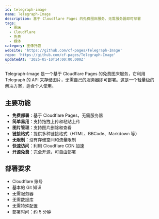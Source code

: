 ```yaml
---
id: telegraph-image
name: Telegraph-Image
description: 基于 Cloudflare Pages 的免费图床服务，无需服务器即可部署
tags:
  - 图床
  - Cloudflare
  - 免费
  - 媒体
category: 图像托管
website: 'https://github.com/cf-pages/Telegraph-Image'
repo: 'https://github.com/cf-pages/Telegraph-Image'
updatedAt: '2025-05-10T14:00:00.000Z'
---
```


Telegraph-Image 是一个基于 Cloudflare Pages 的免费图床服务，它利用 Telegraph 的 API 来存储图片，无需自己的服务器即可部署。这是一个轻量级的解决方案，适合个人使用。

## 主要功能

- **免费部署**：基于 Cloudflare Pages，无需服务器
- **简单易用**：支持拖拽上传和粘贴上传
- **图片管理**：支持图片删除和查看
- **链接格式**：提供多种链接格式（HTML、BBCode、Markdown 等）
- **无限制**：没有存储空间和流量限制
- **快速访问**：利用 Cloudflare CDN 加速
- **开源免费**：完全开源，可自由部署

## 部署要求

- Cloudflare 账号
- 基本的 Git 知识
- 无需服务器
- 无需数据库
- 无需特殊配置
- 部署时间：约 5 分钟 